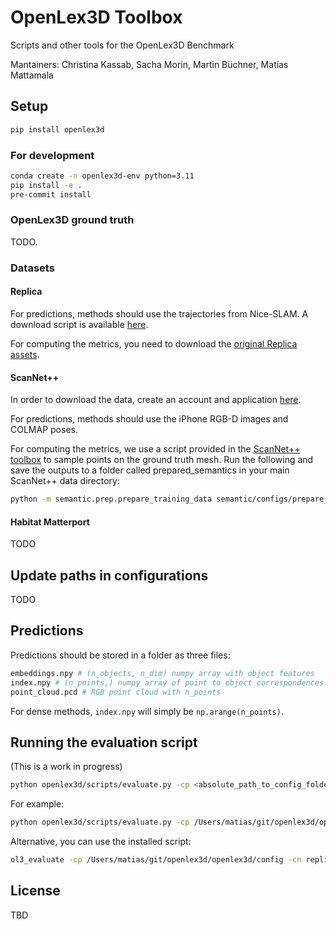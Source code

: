 # OpenLex3D Toolbox

Scripts and other tools for the OpenLex3D Benchmark

Mantainers: Christina Kassab, Sacha Morin, Martin Büchner, Matías Mattamala


## Setup

```sh
pip install openlex3d
```

### For development

```sh
conda create -n openlex3d-env python=3.11
pip install -e .
pre-commit install
```

### OpenLex3D ground truth
TODO.

### Datasets
#### Replica
For predictions, methods should use the trajectories from Nice-SLAM. A download script is available [here](https://github.com/cvg/nice-slam/blob/master/scripts/download_replica.sh).

For computing the metrics, you need to download the [original Replica assets](https://github.com/facebookresearch/Replica-Dataset).
#### ScanNet++
In order to download the data, create an account and application [here](https://kaldir.vc.in.tum.de/scannetpp/).

For predictions, methods should use the iPhone RGB-D images and COLMAP poses. 

For computing the metrics, we use a script provided in the [ScanNet++ toolbox](https://github.com/scannetpp/scannetpp) to sample points on the ground truth mesh. Run the following and save the outputs to a folder called prepared_semantics in your main ScanNet++ data directory:
```sh
python -m semantic.prep.prepare_training_data semantic/configs/prepare_training_data.yml
```
#### Habitat Matterport
TODO


## Update paths in configurations
TODO

## Predictions
Predictions should be stored in a folder as three files:

```bash
embeddings.npy # (n_objects, n_dim) numpy array with object features
index.npy # (n_points,) numpy array of point to object correspondences. embeddings[index[i]] should give the features of the ith point in point_cloud.pcd
point_cloud.pcd # RGB point cloud with n_points
```

For dense methods, `index.npy` will simply be `np.arange(n_points)`.

## Running the evaluation script
(This is a work in progress)
```sh
python openlex3d/scripts/evaluate.py -cp <absolute_path_to_config_folder> -cn <config_filename>
```

For example:
```sh
python openlex3d/scripts/evaluate.py -cp /Users/matias/git/openlex3d/openlex3d/config -cn replica
```

Alternative, you can use the installed script:
```sh
ol3_evaluate -cp /Users/matias/git/openlex3d/openlex3d/config -cn replica
```

## License
TBD
